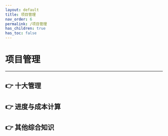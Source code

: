 ```yaml
---
layout: default
title: 项目管理
nav_order: 6
permalink: /项目管理
has_children: true
has_toc: false
---
```


# 项目管理


------

## 👉 十大管理

## 👉 进度与成本计算

## 👉 其他综合知识